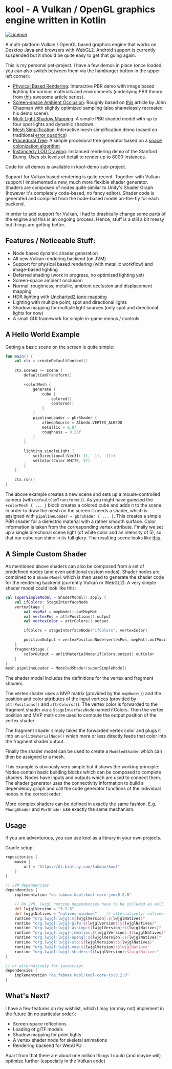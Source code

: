# kool - A Vulkan / OpenGL graphics engine written in Kotlin
[![License](https://img.shields.io/badge/License-Apache%202.0-blue.svg)](https://github.com/fabmax/kool/blob/master/LICENSE)

A multi-platform Vulkan / OpenGL based graphics engine that works on Desktop Java and browsers with
WebGL2. Android support is currently suspended but it should be quite easy to get that going again.

This is my personal pet-project. I have a few demos in place (once loaded, you can also switch between
them via the hamburger button in the upper left corner):
- [Physical Based Rendering](https://fabmax.github.io/kool/kool-js/?demo=pbrDemo): Interactive PBR demo 
  with image based lighting for various materials and environments (underlying PBR theory from
  [this](https://learnopengl.com/PBR/Theory) awesome article series).
- [Screen-space Ambient Occlusion](https://fabmax.github.io/kool/kool-js/?demo=aoDemo): Roughly based on
  [this](http://john-chapman-graphics.blogspot.com/2013/01/ssao-tutorial.html) article by John
  Chapman with slightly optimized sampling (also shamelessly recreated his demo scene).
- [Multi Light Shadow Mapping](https://fabmax.github.io/kool/kool-js/?demo=multiLightDemo): A simple PBR shaded
  model with up to four spot lights and dynamic shadows.
- [Mesh Simplification](https://fabmax.github.io/kool/kool-js/?demo=simplificationDemo): Interactive mesh
  simplification demo (based on traditional [error quadrics](https://www.cs.cmu.edu/~./garland/Papers/quadrics.pdf))
- [Procedural Tree](https://fabmax.github.io/kool/kool-js/?demo=treeDemo): A simple procedural tree generator
  based on a [space colonization algorithm](http://algorithmicbotany.org/papers/colonization.egwnp2007.large.pdf)
- [Instanced / LOD Drawing](https://fabmax.github.io/kool/kool-js/?demo=instanceDemo): Instanced rendering
  demo of the Stanford Bunny. Uses six levels of detail to render up to 8000 instances.

Code for all demos is available in kool-demo sub-project.

Support for Vulkan based rendering is quite recent. Together with Vulkan support I implemented a new, much more
flexible shader generator. Shaders are composed of nodes quite similar to Unity's Shader Graph (however it's completely 
code-based, no fancy editor). Shader code is generated and compiled from the node-based model on-the-fly for each backend.

In order to add support for Vulkan, I had to drastically change some parts of the engine and this is an
ongoing process. Hence, stuff is a still a bit messy but things are getting better.

## Features / Noticeable Stuff:

- Node based dynamic shader generation
- All new Vulkan rendering backend (on JVM)
- Support for physical based rendering (with metallic workflow) and image-based lighting
- Deferred shading (work in progress, no optimized lighting yet)
- Screen-space ambient occlusion
- Normal, roughness, metallic, ambient occlusion and displacement mapping
- HDR lighting with [Uncharted2 tone-mapping](http://filmicworlds.com/blog/filmic-tonemapping-operators/)
- Lighting with multiple point, spot and directional lights
- Shadow mapping for multiple light sources (only spot and directional lights for now)
- A small GUI framework for simple in-game menus / controls

## A Hello World Example

Getting a basic scene on the screen is quite simple:
```kotlin
fun main() {
    val ctx = createDefaultContext()
    
    ctx.scenes += scene {
        defaultCamTransform()

        +colorMesh {
            generate {
                cube {
                    colored()
                    centered()
                }
            }
            pipelineLoader = pbrShader {
                albedoSource = Albedo.VERTEX_ALBEDO
                metallic = 0.0f
                roughness = 0.25f
            }
        }
        
        lighting.singleLight {
            setDirectional(Vec3f(-1f, -1f, -1f))
            setColor(Color.WHITE, 5f)
        }
    }
    
    ctx.run()
}
```
The above example creates a new scene and sets up a mouse-controlled camera (with ```defaultCamTransform()```).
As you might have guessed the ```+colorMesh { ... }``` block creates a colored cube and adds it to the scene.
In order to draw the mesh on the screen it needs a shader, which is assigned with
```pipelineLoader = pbrShader { ... }```. This creates a simple PBR shader for a dielectric material
with a rather smooth surface. Color information is taken from the corresponding vertex attribute.
Finally we set up a single directional scene light (of white color and an intensity of 5), so that our cube can shine in its full glory. The
resulting scene looks like [this](https://fabmax.github.io/kool/kool-js/?demo=helloWorldDemo).

## A Simple Custom Shader

As mentioned above shaders can also be composed from a set of predefined nodes (and even additional custom nodes).
Shader nodes are combined to a ```ShaderModel``` which is then used to generate the shader code for the
rendering backend (currently Vulkan or WebGL2). A very simple shader model could look like this:
```kotlin
val superSimpleModel = ShaderModel().apply {
    val ifColors: StageInterfaceNode
    vertexStage {
        val mvpMat = mvpNode().outMvpMat
        val vertexPos = attrPositions().output
        val vertexColor = attrColors().output

        ifColors = stageInterfaceNode("ifColors", vertexColor)

        positionOutput = vertexPositionNode(vertexPos, mvpMat).outPosition
    }
    fragmentStage {
        colorOutput = unlitMaterialNode(ifColors.output).outColor
    }
}
mesh.pipelineLoader = ModeledShader(superSimpleModel)
```
The shader model includes the definitions for the vertex and fragment shaders.

The vertex shader uses a MVP matrix (provided by the ```mvpNode()```) and the position and color
attributes of the input vertices (provided by ```attrPositions()``` and ```attrColors()```). The
vertex color is forwarded to the fragment shader via a ```StageInterfaceNode``` named ifColors.
Then the vertex position and MVP matrix are used to compute the output position of the vertex shader.

The fragment shader simply takes the forwarded vertex color and plugs it into an ```unlitMaterialNode()```
which more or less directly feeds that color into the fragment shader output.

Finally the shader model can be used to create a ```ModeledShader``` which can then be assigned to a mesh.

This example is obviously very simple but it shows the working principle: Nodes contain basic building blocks
which can be composed to complete shaders. Nodes have inputs and outputs which are used to connect them.
The shader generator uses the connectivity information to build a dependency graph and call the code generator
functions of the individual nodes in the correct order.

More complex shaders can be defined in exactly the same fashion. E.g. ```PhongShader``` and
```PbrShader``` use exactly the same mechanism.

## Usage

If you are adventurous, you can use kool as a library in your own projects.

Gradle setup:
```groovy
repositories {
    maven {
        url = "https://dl.bintray.com/fabmax/kool"
    }
}

// JVM dependencies
dependencies {
    implementation "de.fabmax.kool:kool-core-jvm:0.2.0"

    // On JVM, lwjgl runtime dependencies have to be included as well
    def lwjglVersion = "3.2.3"
    def lwjglNatives = "natives-windows"    // alternatively: natives-linux or natives-macos, depending on your OS
    runtime "org.lwjgl:lwjgl:${lwjglVersion}:${lwjglNatives}"
    runtime "org.lwjgl:lwjgl-glfw:${lwjglVersion}:${lwjglNatives}"
    runtime "org.lwjgl:lwjgl-assimp:${lwjglVersion}:${lwjglNatives}"
    runtime "org.lwjgl:lwjgl-jemalloc:${lwjglVersion}:${lwjglNatives}"
    runtime "org.lwjgl:lwjgl-opengl:${lwjglVersion}:${lwjglNatives}"
    runtime "org.lwjgl:lwjgl-stb:${lwjglVersion}:${lwjglNatives}"
    runtime "org.lwjgl:lwjgl-vma:${lwjglVersion}:$lwjglNatives"
    runtime "org.lwjgl:lwjgl-shaderc:${lwjglVersion}:$lwjglNatives"
}

// or alternatively for javascript
dependencies {
    implementation "de.fabmax.kool:kool-core-js:0.2.0"
}
```

## What's Next?

I have a few features on my wishlist, which I may (or may not) implement in the future (in no particular order):
- Screen-space reflections
- Loading of glTF models
- Shadow mapping for point lights
- A vertex shader node for skeletal animations
- Rendering backend for WebGPU

Apart from that there are about one million things I could (and maybe will) optimize further (especially in the Vulkan code)
